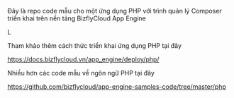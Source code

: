 Đây là repo code mẫu cho một ứng dụng PHP với trình quản lý Composer triển khai trên nền tảng BizflyCloud App Engine

L

Tham khảo thêm cách thức triển khai ứng dụng PHP tại đây

https://docs.bizflycloud.vn/app_engine/deploy/php/

Nhiều hơn các code mẫu về ngôn ngữ PHP tại đây

https://github.com/bizflycloud/app-engine-samples-code/tree/master/php
